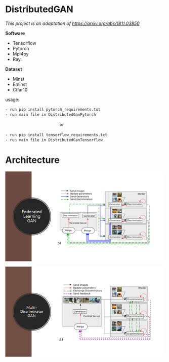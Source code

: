 # DistributedGAN

_This project is an adaptation of https://arxiv.org/abs/1811.03850_

**Software**
- Tensorflow
- Pytorch
- Mpi4py
- Ray. 


**Dataset**
- Minst
- Eminst
- Cifar10


usage:

    - run pip install pytorch_requirements.txt
    - run main file in DistributedGanPytorch
    
                            or
    
    - run pip install tensorflow_requirements.txt
    - run main file in DistributedGanTensorflow



# Architecture

![architecture](./architecture/FLGAN.png)
    
![architecture](./architecture/MDGAN.png)


